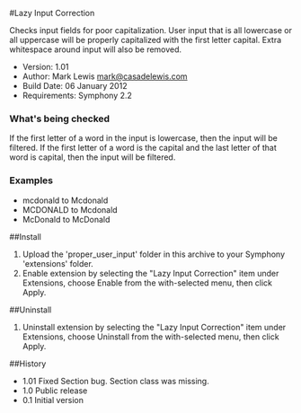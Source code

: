 #Lazy Input Correction

Checks input fields for poor capitalization.  User input that is all lowercase or all uppercase will be properly capitalized with the first letter capital. Extra whitespace around input will also be removed.

- Version: 1.01
- Author: Mark Lewis <mark@casadelewis.com>
- Build Date: 06 January 2012
- Requirements: Symphony 2.2

### What's being checked

If the first letter of a word in the input is lowercase, then the input will be filtered.
If the first letter of a word is the capital and the last letter of that word is capital, then the input will be filtered.

### Examples

- mcdonald to Mcdonald
- MCDONALD to Mcdonald
- McDonald to McDonald

##Install

1. Upload the 'proper_user_input' folder in this archive to your Symphony
   'extensions' folder.
2. Enable extension by selecting the "Lazy Input Correction" item under Extensions, choose Enable
   from the with-selected menu, then click Apply.

##Uninstall

1. Uninstall extension by selecting the "Lazy Input Correction" item under Extensions, choose Uninstall from the with-selected menu, then click Apply.

##History

- 1.01 Fixed Section bug. Section class was missing.
- 1.0 Public release
- 0.1 Initial version